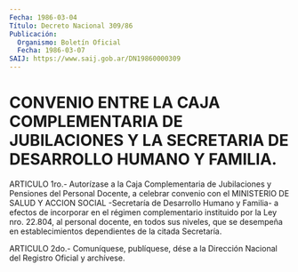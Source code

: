 ```yaml
---
Fecha: 1986-03-04
Título: Decreto Nacional 309/86
Publicación:
  Organismo: Boletín Oficial
  Fecha: 1986-03-07
SAIJ: https://www.saij.gob.ar/DN19860000309
---
```

# CONVENIO ENTRE LA CAJA COMPLEMENTARIA DE JUBILACIONES Y LA SECRETARIA DE DESARROLLO HUMANO Y FAMILIA.

<a id="1"></a>
ARTICULO  1ro.-  Autorízase  a  la  Caja  Complementaria  de Jubilaciones  y Pensiones del Personal Docente, a celebrar convenio con  el  MINISTERIO   DE  SALUD  Y  ACCION  SOCIAL  -Secretaría  de Desarrollo Humano y Familia-  a efectos de incorporar en el régimen complementario  instituido por la  Ley  nro.  22.804,  al  personal docente, en todos sus niveles, que se desempeña en establecimientos    dependientes    de  la  citada  Secretaría.

<a id="2"></a>
ARTICULO  2do.-  Comuníquese,  publíquese, dése a la Dirección Nacional del Registro Oficial y archívese.